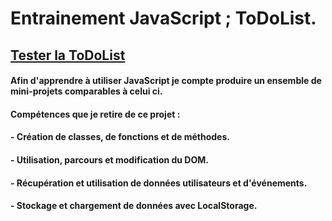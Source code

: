 # Entrainement JavaScript ; ToDoList.
## [Tester la ToDoList](https://mathischatelain.github.io/ToDoList/site.html)
#### Afin d'apprendre à utiliser JavaScript je compte produire un ensemble de mini-projets comparables à celui ci.
#### Compétences que je retire de ce projet :
####     - Création de classes, de fonctions et de méthodes.
####     - Utilisation, parcours et modification du DOM.
####     - Récupération et utilisation de données utilisateurs et d'événements.
####     - Stockage et chargement de données avec LocalStorage.
